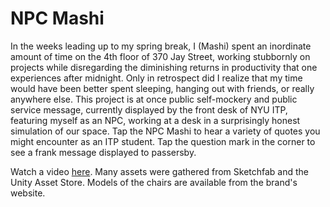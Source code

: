 # NPC Mashi

In the weeks leading up to my spring break, I (Mashi) spent an inordinate amount of time on the 4th floor of 370 Jay Street, working stubbornly on projects while disregarding the diminishing returns in productivity that one experiences after midnight. Only in retrospect did I realize that my time would have been better spent sleeping, hanging out with friends, or really anywhere else. This project is at once public self-mockery and public service message, currently displayed by the front desk of NYU ITP, featuring myself as an NPC, working at a desk in a surprisingly honest simulation of our space. Tap the NPC Mashi to hear a variety of quotes you might encounter as an ITP student. Tap the question mark in the corner to see a frank message displayed to passersby. 

Watch a video [here](https://youtube.com/shorts/uK3jsv311wg?feature=share). Many assets were gathered from Sketchfab and the Unity Asset Store. Models of the chairs are available from the brand's website. 

